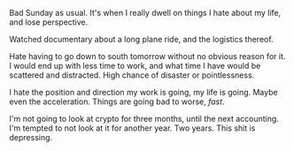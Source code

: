 Bad Sunday as usual. It's when I really dwell on things I hate about my life, and lose perspective.

Watched documentary about a long plane ride, and the logistics thereof.

Hate having to go down to south tomorrow without no obvious reason for it. I would end up with less time to work, and what time I have would be scattered and distracted. High chance of disaster or pointlessness.

I hate the position and direction my work is going, my life is going. Maybe even the acceleration. Things are going bad to worse, *fast*.

I'm not going to look at crypto for three months, until the next accounting. I'm tempted to not look at it for another year. Two years. This shit is depressing.
